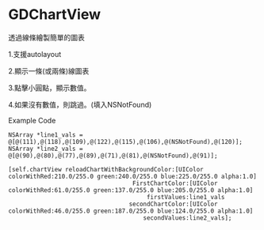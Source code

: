 # GDChartView
透過線條繪製簡單的圖表

1.支援autolayout

2.顯示一條(或兩條)線圖表

3.點擊小圓點，顯示數值。

4.如果沒有數值，則跳過。(填入NSNotFound)

Example Code
```objc
NSArray *line1_vals = @[@(111),@(118),@(109),@(122),@(115),@(106),@(NSNotFound),@(120)];
NSArray *line2_vals = @[@(90),@(80),@(77),@(89),@(71),@(81),@(NSNotFound),@(91)];
    
[self.chartView reloadChartWithBackgroundColor:[UIColor colorWithRed:210.0/255.0 green:240.0/255.0 blue:225.0/255.0 alpha:1.0]
                                   FirstChartColor:[UIColor colorWithRed:61.0/255.0 green:137.0/255.0 blue:205.0/255.0 alpha:1.0]
                                       firstValues:line1_vals
                                  secondChartColor:[UIColor colorWithRed:46.0/255.0 green:187.0/255.0 blue:124.0/255.0 alpha:1.0]
                                      secondValues:line2_vals];
```
